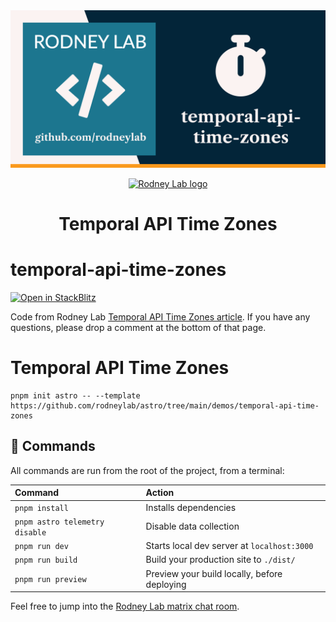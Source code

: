 <img src="../../images/rodneylab-github-temporal-api-time-zones.png" alt="Rodney Lab temporal-api-time-zones Github banner">

<p align="center">
  <a aria-label="Open Rodney Lab site" href="https://rodneylab.com" rel="nofollow noopener noreferrer">
    <img alt="Rodney Lab logo" src="https://rodneylab.com/assets/icon.png" width="60" />
  </a>
</p>
<h1 align="center">
  Temporal API Time Zones
</h1>

# temporal-api-time-zones

[![Open in StackBlitz](https://developer.stackblitz.com/img/open_in_stackblitz.svg)](https://stackblitz.com/github/rodneylab/astro/tree/main/demos/temporal-api-time-zones)

Code from Rodney Lab <a aria-label="Open Rodney Lab blog post on Temporal A P I Time Zones" href="https://rodneylab.com/temporal-api-time-zones/">Temporal API Time Zones article</a>. If you have any questions, please drop a comment at the bottom of that page.

# Temporal API Time Zones

```
pnpm init astro -- --template https://github.com/rodneylab/astro/tree/main/demos/temporal-api-time-zones
```

## 🧞 Commands

All commands are run from the root of the project, from a terminal:

| Command                        | Action                                       |
| :----------------------------- | :------------------------------------------- |
| `pnpm install`                 | Installs dependencies                        |
| `pnpm astro telemetry disable` | Disable data collection                      |
| `pnpm run dev`                 | Starts local dev server at `localhost:3000`  |
| `pnpm run build`               | Build your production site to `./dist/`      |
| `pnpm run preview`             | Preview your build locally, before deploying |

Feel free to jump into the [Rodney Lab matrix chat room](https://matrix.to/#/%23rodney:matrix.org).
